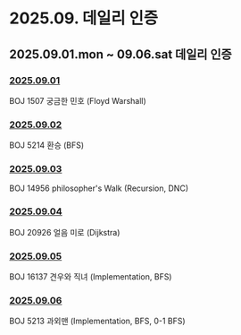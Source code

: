 # 2025.09. 데일리 인증

## 2025.09.01.mon ~ 09.06.sat 데일리 인증

### [2025.09.01](https://github.com/jwelyl/daily_certification/blob/main/2025/09/01/25_09_01_daily_certification.md)
BOJ 1507 궁금한 민호 (Floyd Warshall)

### [2025.09.02](https://github.com/jwelyl/daily_certification/blob/main/2025/09/02/25_09_02_daily_certification.md)
BOJ 5214 환승 (BFS)

### [2025.09.03](https://github.com/jwelyl/daily_certification/blob/main/2025/09/03/25_09_03_daily_certification.md)
BOJ 14956 philosopher's Walk (Recursion, DNC)

### [2025.09.04](https://github.com/jwelyl/daily_certification/blob/main/2025/09/04/25_09_04_daily_certification.md)
BOJ 20926 얼음 미로 (Dijkstra)

### [2025.09.05](https://github.com/jwelyl/daily_certification/blob/main/2025/09/05/25_09_05_daily_certification.md)
BOJ 16137 견우와 직녀 (Implementation, BFS)

### [2025.09.06](https://github.com/jwelyl/daily_certification/blob/main/2025/09/06/25_09_06_daily_certification.md)
BOJ 5213 과외맨 (Implementation, BFS, 0-1 BFS)